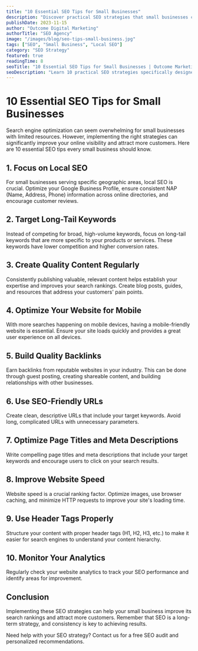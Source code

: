 ```yaml
---
title: "10 Essential SEO Tips for Small Businesses"
description: "Discover practical SEO strategies that small businesses can implement to improve their search rankings and attract more customers."
publishDate: 2023-11-15
author: "Outcome Digital Marketing"
authorTitle: "SEO Agency"
image: "/images/blog/seo-tips-small-business.jpg"
tags: ["SEO", "Small Business", "Local SEO"]
category: "SEO Strategy"
featured: true
readingTime: 8
seoTitle: "10 Essential SEO Tips for Small Businesses | Outcome Marketing"
seoDescription: "Learn 10 practical SEO strategies specifically designed for small businesses to improve search rankings and drive more traffic."
---
```


# 10 Essential SEO Tips for Small Businesses

Search engine optimization can seem overwhelming for small businesses with limited resources. However, implementing the right strategies can significantly improve your online visibility and attract more customers. Here are 10 essential SEO tips every small business should know.

## 1. Focus on Local SEO

For small businesses serving specific geographic areas, local SEO is crucial. Optimize your Google Business Profile, ensure consistent NAP (Name, Address, Phone) information across online directories, and encourage customer reviews.

## 2. Target Long-Tail Keywords

Instead of competing for broad, high-volume keywords, focus on long-tail keywords that are more specific to your products or services. These keywords have lower competition and higher conversion rates.

## 3. Create Quality Content Regularly

Consistently publishing valuable, relevant content helps establish your expertise and improves your search rankings. Create blog posts, guides, and resources that address your customers' pain points.

## 4. Optimize Your Website for Mobile

With more searches happening on mobile devices, having a mobile-friendly website is essential. Ensure your site loads quickly and provides a great user experience on all devices.

## 5. Build Quality Backlinks

Earn backlinks from reputable websites in your industry. This can be done through guest posting, creating shareable content, and building relationships with other businesses.

## 6. Use SEO-Friendly URLs

Create clean, descriptive URLs that include your target keywords. Avoid long, complicated URLs with unnecessary parameters.

## 7. Optimize Page Titles and Meta Descriptions

Write compelling page titles and meta descriptions that include your target keywords and encourage users to click on your search results.

## 8. Improve Website Speed

Website speed is a crucial ranking factor. Optimize images, use browser caching, and minimize HTTP requests to improve your site's loading time.

## 9. Use Header Tags Properly

Structure your content with proper header tags (H1, H2, H3, etc.) to make it easier for search engines to understand your content hierarchy.

## 10. Monitor Your Analytics

Regularly check your website analytics to track your SEO performance and identify areas for improvement.

## Conclusion

Implementing these SEO strategies can help your small business improve its search rankings and attract more customers. Remember that SEO is a long-term strategy, and consistency is key to achieving results.

Need help with your SEO strategy? Contact us for a free SEO audit and personalized recommendations.